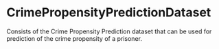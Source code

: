 # CrimePropensityPredictionDataset
Consists of the Crime Propensity Prediction dataset that can be used for prediction of the crime propensity of a prisoner.
